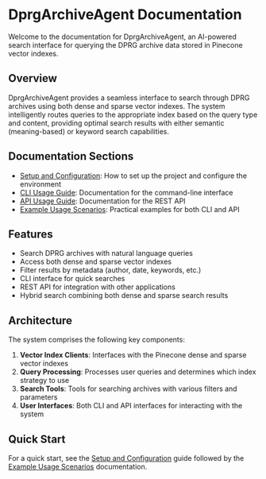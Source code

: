 # DprgArchiveAgent Documentation

Welcome to the documentation for DprgArchiveAgent, an AI-powered search interface for querying the DPRG archive data stored in Pinecone vector indexes.

## Overview

DprgArchiveAgent provides a seamless interface to search through DPRG archives using both dense and sparse vector indexes. The system intelligently routes queries to the appropriate index based on the query type and content, providing optimal search results with either semantic (meaning-based) or keyword search capabilities.

## Documentation Sections

- [Setup and Configuration](setup_and_configuration.md): How to set up the project and configure the environment
- [CLI Usage Guide](cli_usage.md): Documentation for the command-line interface
- [API Usage Guide](api_usage.md): Documentation for the REST API
- [Example Usage Scenarios](examples.md): Practical examples for both CLI and API

## Features

- Search DPRG archives with natural language queries
- Access both dense and sparse vector indexes
- Filter results by metadata (author, date, keywords, etc.)
- CLI interface for quick searches
- REST API for integration with other applications
- Hybrid search combining both dense and sparse search results

## Architecture

The system comprises the following key components:

1. **Vector Index Clients**: Interfaces with the Pinecone dense and sparse vector indexes
2. **Query Processing**: Processes user queries and determines which index strategy to use
3. **Search Tools**: Tools for searching archives with various filters and parameters
4. **User Interfaces**: Both CLI and API interfaces for interacting with the system

## Quick Start

For a quick start, see the [Setup and Configuration](setup_and_configuration.md) guide followed by the [Example Usage Scenarios](examples.md) documentation. 